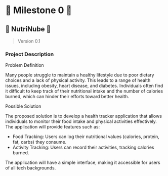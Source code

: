 # :pushpin: Milestone 0 :pushpin:
## :book: NutriNube :book:
> Version 0.1

### Project Description


Problem Definition

Many people struggle to maintain a healthy lifestyle due to poor dietary choices and a lack of physical activity. This leads to a range of health issues, including obesity, heart disease, and diabetes. Individuals often find it difficult to keep track of their nutritional intake and the number of calories burned, which can hinder their efforts toward better health.

Possible Solution

The proposed solution is to develop a health tracker application that allows individuals to monitor their food intake and physical activities effectively. The application will provide features such as:

- Food Tracking: Users can log their nutritional values (calories, protein, fat, carbs) they consume.
- Activity Tracking: Users can record their activities, tracking calories burned.

The application will have a simple interface, making it accessible for users of all tech backgrounds.
